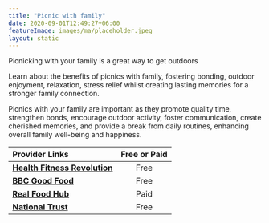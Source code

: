 ```yaml
---
title: "Picnic with family"
date: 2020-09-01T12:49:27+06:00
featureImage: images/ma/placeholder.jpeg
layout: static
---
```


Picnicking with your family is a great way to get outdoors

Learn about the benefits of picnics with family, fostering bonding, outdoor enjoyment, relaxation, stress relief whilst creating lasting memories for a stronger family connection.

Picnics with your family are important as they promote quality time, strengthen bonds, encourage outdoor activity, foster communication, create cherished memories, and provide a break from daily routines, enhancing overall family well-being and happiness.

| Provider Links      | Free or Paid  |  
| :-----------          | :--------------:      |  
| [**Health Fitness Revolution**](https://www.healthfitnessrevolution.com/top-10-health-benefits-going-picnic/) | Free | 
| [**BBC Good Food**](https://www.bbcgoodfood.com/howto/guide/how-pack-perfect-picnic) | Free | 
| [**Real Food Hub**](https://www.awin1.com/cread.php?awinmid=20241&awinaffid=1198638&ued=https%3A%2F%2Fwww.realfoodhub.co.uk%2F) | Paid | 
| [**National Trust**](https://www.nationaltrust.org.uk/visit/places-to-eat/perfect-picnic-spots) | Free | 
  

<br/><br/>






